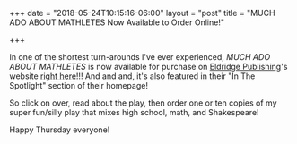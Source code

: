 +++
date = "2018-05-24T10:15:16-06:00"
layout = "post"
title = "MUCH ADO ABOUT MATHLETES Now Available to Order Online!"

+++

In one of the shortest turn-arounds I've ever experienced, *MUCH ADO ABOUT MATHLETES* is now available for purchase on [Eldridge Publishing](https://www.histage.com/Home/)'s website [right here](https://www.histage.com/Play/2504)!!! And and and, it's also featured in their "In The Spotlight" section of their homepage! 

So click on over, read about the play, then order one or ten copies of my super fun/silly play that mixes high school, math, and Shakespeare! 

Happy Thursday everyone!